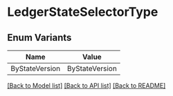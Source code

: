 # LedgerStateSelectorType

## Enum Variants

| Name | Value |
|---- | -----|
| ByStateVersion | ByStateVersion |


[[Back to Model list]](../README.md#documentation-for-models) [[Back to API list]](../README.md#documentation-for-api-endpoints) [[Back to README]](../README.md)


